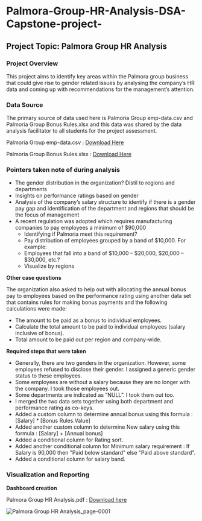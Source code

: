 # Palmora-Group-HR-Analysis-DSA-Capstone-project-

## Project Topic: Palmora Group HR Analysis

### Project Overview 
This project aims to identify key areas within the Palmora group business that could give rise to gender related issues by analysing the company’s HR data and coming up with recommendations for the management’s attention.

### Data Source
The primary source of data used here is Palmoria Group emp-data.csv and Palmoria Group Bonus Rules.xlsx and this data was shared by the data analysis facilitator to all students for the project assessment.

Palmoria Group emp-data.csv : [Download Here](https://github.com/user-attachments/files/22387216/Palmoria.Group.emp-data.csv)

Palmoria Group Bonus Rules.xlsx : [Download Here](https://github.com/user-attachments/files/22387259/Palmoria.Group.Bonus.Rules.xlsx)

### Pointers taken note of during analysis

- The gender distribution in the organization? Distil to regions and departments
- Insights on performance ratings based on gender
- Analysis of the company’s salary structure to identify if there is a gender pay gap and identification of the department and regions that should be the focus of management
- A recent regulation was adopted which requires manufacturing companies to pay employees a minimum of $90,000
    - Identifying if Palmoria meet this requirement?
    - Pay distribution of employees grouped by a band of $10,000. For example:
    - Employees that fall into a band of $10,000 – $20,000, $20,000 – $30,000, etc.?
    - Visualize by regions
 
**Other case questions**

The organization also asked to help out with allocating the annual bonus pay to employees based on the performance rating using another data set that contains rules for making bonus
payments and the following calculations were made:

- The amount to be paid as a bonus to individual employees.
- Calculate the total amount to be paid to individual employees (salary inclusive of bonus).
- Total amount to be paid out per region and company-wide.

**Required steps that were taken**

- Generally, there are two genders in the organization. However, some employees refused to disclose their gender. I assigned a generic gender status to these employees.
- Some employees are without a salary because they are no longer with the company. I took those employees out.
- Some departments are indicated as “NULL”. I took them out too.
- I merged the two data sets together using both department and performance rating as co-keys.
- Added a custom column to determine annual bonus using this formula : [Salary] * [Bonus Rules.Value]
- Added another custom column to determine New salary using this formula : [Salary] + [Annual bonus]
- Added a conditional column for Rating sort.
- Added another conditional column for Minimum salary requirement : If Salary is 90,000 then "Paid below standard" else "Paid above standard".
- Added a conditional column for salary band.

### Visualization and Reporting

**Dashboard creation**

Palmora Group HR Analysis.pdf : [Download here](https://github.com/user-attachments/files/22388316/Palmora.Group.HR.Analysis.pdf)



![Palmora Group HR Analysis_page-0001](https://github.com/user-attachments/assets/72eb339b-0c6b-49b6-80ee-df65e199ebd2)












